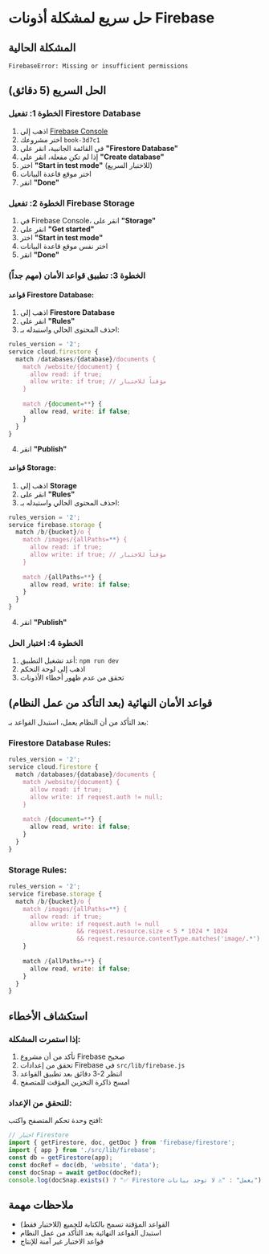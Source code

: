 # حل سريع لمشكلة أذونات Firebase

## المشكلة الحالية
```
FirebaseError: Missing or insufficient permissions
```

## الحل السريع (5 دقائق)

### الخطوة 1: تفعيل Firestore Database
1. اذهب إلى [Firebase Console](https://console.firebase.google.com/)
2. اختر مشروعك `book-3d7c1`
3. في القائمة الجانبية، انقر على **"Firestore Database"**
4. إذا لم تكن مفعلة، انقر على **"Create database"**
5. اختر **"Start in test mode"** (للاختبار السريع)
6. اختر موقع قاعدة البيانات
7. انقر **"Done"**

### الخطوة 2: تفعيل Firebase Storage
1. في Firebase Console، انقر على **"Storage"**
2. انقر على **"Get started"**
3. اختر **"Start in test mode"**
4. اختر نفس موقع قاعدة البيانات
5. انقر **"Done"**

### الخطوة 3: تطبيق قواعد الأمان (مهم جداً)

#### قواعد Firestore Database:
1. اذهب إلى **Firestore Database**
2. انقر على **"Rules"**
3. احذف المحتوى الحالي واستبدله بـ:

```javascript
rules_version = '2';
service cloud.firestore {
  match /databases/{database}/documents {
    match /website/{document} {
      allow read: if true;
      allow write: if true; // مؤقتاً للاختبار
    }
    
    match /{document=**} {
      allow read, write: if false;
    }
  }
}
```

4. انقر **"Publish"**

#### قواعد Storage:
1. اذهب إلى **Storage**
2. انقر على **"Rules"**
3. احذف المحتوى الحالي واستبدله بـ:

```javascript
rules_version = '2';
service firebase.storage {
  match /b/{bucket}/o {
    match /images/{allPaths=**} {
      allow read: if true;
      allow write: if true; // مؤقتاً للاختبار
    }
    
    match /{allPaths=**} {
      allow read, write: if false;
    }
  }
}
```

4. انقر **"Publish"**

### الخطوة 4: اختبار الحل
1. أعد تشغيل التطبيق: `npm run dev`
2. اذهب إلى لوحة التحكم
3. تحقق من عدم ظهور أخطاء الأذونات

## قواعد الأمان النهائية (بعد التأكد من عمل النظام)

بعد التأكد من أن النظام يعمل، استبدل القواعد بـ:

### Firestore Database Rules:
```javascript
rules_version = '2';
service cloud.firestore {
  match /databases/{database}/documents {
    match /website/{document} {
      allow read: if true;
      allow write: if request.auth != null;
    }
    
    match /{document=**} {
      allow read, write: if false;
    }
  }
}
```

### Storage Rules:
```javascript
rules_version = '2';
service firebase.storage {
  match /b/{bucket}/o {
    match /images/{allPaths=**} {
      allow read: if true;
      allow write: if request.auth != null 
                   && request.resource.size < 5 * 1024 * 1024
                   && request.resource.contentType.matches('image/.*');
    }
    
    match /{allPaths=**} {
      allow read, write: if false;
    }
  }
}
```

## استكشاف الأخطاء

### إذا استمرت المشكلة:
1. تأكد من أن مشروع Firebase صحيح
2. تحقق من إعدادات Firebase في `src/lib/firebase.js`
3. انتظر 2-3 دقائق بعد تطبيق القواعد
4. امسح ذاكرة التخزين المؤقت للمتصفح

### للتحقق من الإعداد:
افتح وحدة تحكم المتصفح واكتب:
```javascript
// اختبار Firestore
import { getFirestore, doc, getDoc } from 'firebase/firestore';
import { app } from './src/lib/firebase';
const db = getFirestore(app);
const docRef = doc(db, 'website', 'data');
const docSnap = await getDoc(docRef);
console.log(docSnap.exists() ? "✅ Firestore يعمل" : "⚠️ لا توجد بيانات");
```

## ملاحظات مهمة
- القواعد المؤقتة تسمح بالكتابة للجميع (للاختبار فقط)
- استبدل القواعد النهائية بعد التأكد من عمل النظام
- قواعد الاختبار غير آمنة للإنتاج 
